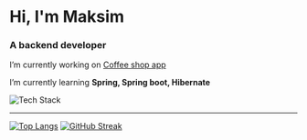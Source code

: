 <h1 align="left"> Hi, I'm Maksim</h1>
<h3 align="left"> A backend developer</h3>

I’m currently working on [Coffee shop app](https://github.com/Shimady563/coffee-shop-app)

I’m currently learning **Spring, Spring boot, Hibernate**

![Tech Stack](https://github-readme-tech-stack.vercel.app/api/cards?title=Tech+Stack&borderRadius=5&showBorder=false&lineCount=1&bg=%230D1117&badge=%23161B22&border=%2321262D&titleColor=%2358A6FF&line1=spring%2CSpring%2C41a317%3Bhibernate%2CHibernate%2C636363%3Bpostgresql%2Cpostgresql%2C395eed%3B)
  
---
  
[![Top Langs](https://github-readme-stats.vercel.app/api/top-langs/?username=Shimady563&layout=donut&theme=github_dark&hide_border=true&border_radius=5&card_width=340)](https://github.com/anuraghazra/github-readme-stats)
[![GitHub Streak](https://streak-stats.demolab.com?user=Shimady563&theme=github-dark&hide_border=true&border_radius=5&card_width=400)](https://git.io/streak-stats)
